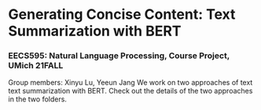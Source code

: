 # Generating Concise Content: Text Summarization with BERT
### EECS595: Natural Language Processing, Course Project, UMich 21FALL
Group members: Xinyu Lu, Yeeun Jang
We work on two approaches of text text summarization with BERT. Check out the details of the two approaches in the two folders.


